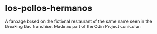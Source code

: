 # los-pollos-hermanos
A fanpage based on the fictional restaurant of the same name seen in the Breaking Bad franchise. Made as part of the Odin Project curriculum
